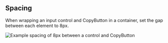 ## Spacing

When wrapping an input control and CopyButton in a container, set the gap between each element to 8px.

![Example spacing of 8px between a control and CopyButton](/assets/components/copy/copy-button-composition-input-spacing.png)